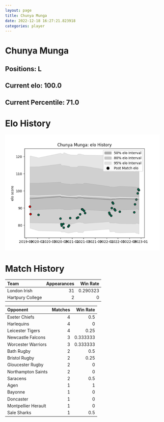```yaml
---  
layout: page  
title: Chunya Munga  
date: 2022-12-18 16:27:21.823918  
categories: player  
---
```

# Chunya Munga

## Positions: L

## Current elo: 100.0

## Current Percentile: 71.0

# Elo History


![elo history](history_ChunyaMunga.png)
# Match History


| Team             |   Appearances |   Win Rate |
|:-----------------|--------------:|-----------:|
| London Irish     |            31 |   0.290323 |
| Hartpury College |             2 |   0        |

| Opponent            |   Matches |   Win Rate |
|:--------------------|----------:|-----------:|
| Exeter Chiefs       |         4 |   0.5      |
| Harlequins          |         4 |   0        |
| Leicester Tigers    |         4 |   0.25     |
| Newcastle Falcons   |         3 |   0.333333 |
| Worcester Warriors  |         3 |   0.333333 |
| Bath Rugby          |         2 |   0.5      |
| Bristol Rugby       |         2 |   0.25     |
| Gloucester Rugby    |         2 |   0        |
| Northampton Saints  |         2 |   0        |
| Saracens            |         2 |   0.5      |
| Agen                |         1 |   1        |
| Bayonne             |         1 |   0        |
| Doncaster           |         1 |   0        |
| Montpellier Herault |         1 |   0        |
| Sale Sharks         |         1 |   0.5      |